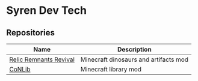 # Syren Dev Tech

## Repositories

| Name | Description |
| - | - |
| [Relic Remnants Revival](https://github.com/Syren-Dev-Tech/r3_mc) | Minecraft dinosaurs and artifacts mod |
| [CoNLib](https://github.com/Syren-Dev-Tech/CoNLib) | Minecraft library mod |
